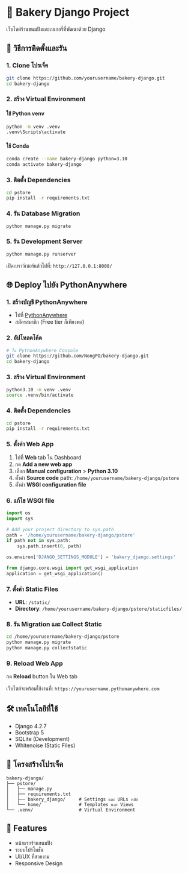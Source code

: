 # 🧁 Bakery Django Project

เว็บไซต์ร้านขนมปังและเบเกอรี่ที่พัฒนาด้วย Django

## 🚀 วิธีการติดตั้งและรัน

### 1. Clone โปรเจ็ค
```bash
git clone https://github.com/yourusername/bakery-django.git
cd bakery-django
```

### 2. สร้าง Virtual Environment

#### ใช้ Python venv
```bash
python -m venv .venv
.venv\Scripts\activate
```

#### ใช้ Conda
```bash
conda create --name bakery-django python=3.10
conda activate bakery-django
```

### 3. ติดตั้ง Dependencies
```bash
cd pstore
pip install -r requirements.txt
```

### 4. รัน Database Migration
```bash
python manage.py migrate
```

### 5. รัน Development Server
```bash
python manage.py runserver
```

เปิดเบราว์เซอร์แล้วไปที่: `http://127.0.0.1:8000/`

## 🌐 Deploy ไปยัง PythonAnywhere

### 1. สร้างบัญชี PythonAnywhere
- ไปที่ [PythonAnywhere](https://www.pythonanywhere.com/)
- สมัครสมาชิก (Free tier ก็เพียงพอ)

### 2. อัปโหลดโค้ด
```bash
# ใน PythonAnywhere Console
git clone https://github.com/NongPO/bakery-django.git
cd bakery-django
```

### 3. สร้าง Virtual Environment
```bash
python3.10 -m venv .venv
source .venv/bin/activate
```

### 4. ติดตั้ง Dependencies
```bash
cd pstore
pip install -r requirements.txt
```

### 5. ตั้งค่า Web App
1. ไปที่ **Web** tab ใน Dashboard
2. กด **Add a new web app**
3. เลือก **Manual configuration** > **Python 3.10**
4. ตั้งค่า **Source code** path: `/home/yourusername/bakery-django/pstore`
5. ตั้งค่า **WSGI configuration file**

### 6. แก้ไข WSGI file
```python
import os
import sys

# Add your project directory to sys.path
path = '/home/yourusername/bakery-django/pstore'
if path not in sys.path:
    sys.path.insert(0, path)

os.environ['DJANGO_SETTINGS_MODULE'] = 'bakery_django.settings'

from django.core.wsgi import get_wsgi_application
application = get_wsgi_application()
```

### 7. ตั้งค่า Static Files
- **URL**: `/static/`
- **Directory**: `/home/yourusername/bakery-django/pstore/staticfiles/`

### 8. รัน Migration และ Collect Static
```bash
cd /home/yourusername/bakery-django/pstore
python manage.py migrate
python manage.py collectstatic
```

### 9. Reload Web App
กด **Reload** button ใน Web tab

เว็บไซต์จะพร้อมใช้งานที่: `https://yourusername.pythonanywhere.com`

## 🛠️ เทคโนโลยีที่ใช้

- Django 4.2.7
- Bootstrap 5
- SQLite (Development)
- Whitenoise (Static Files)

## 📁 โครงสร้างโปรเจ็ค

```
bakery-django/
├── pstore/
│   ├── manage.py
│   ├── requirements.txt
│   ├── bakery_django/     # Settings และ URLs หลัก
│   └── home/              # Templates และ Views
└── .venv/                 # Virtual Environment
```

## 🎯 Features

- หน้าแรกร้านขนมปัง
- ระบบโปรโมชั่น
- UI/UX ที่สวยงาม
- Responsive Design
